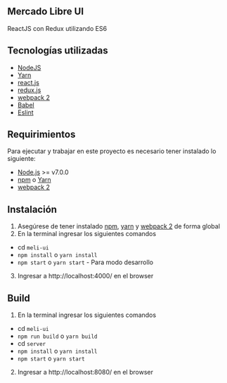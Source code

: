 ## Mercado Libre UI
ReactJS con Redux utilizando ES6

## Tecnologías utilizadas
- [NodeJS](https://nodejs.org)
- [Yarn](https://yarnpkg.com/lang/en/)
- [react.js](https://facebook.github.io/react/)
- [redux.js](http://redux.js.org/)
- [webpack 2](https://webpack.js.org/)
- [Babel](https://babeljs.io/)
- [Eslint](http://eslint.org/)

## Requirimientos
Para ejecutar y trabajar en este proyecto es necesario tener instalado lo siguiente:
- [Node.js](http://nodejs.org/) >= v7.0.0
- [npm](https://www.npmjs.org/) o [Yarn](https://yarnpkg.com/en/docs/install)
- [webpack 2](https://webpack.js.org/)

## Instalación
1. Asegúrese de tener instalado [npm](https://www.npmjs.org/), [yarn](https://yarnpkg.com/lang/en/) y [webpack 2](https://webpack.js.org/) de forma global
2. En la terminal ingresar los siguientes comandos
- cd `meli-ui`
- `npm install` o `yarn install`
- `npm start` o `yarn start` - Para modo desarrollo
3. Ingresar a http://localhost:4000/ en el browser

## Build
1. En la terminal ingresar los siguientes comandos
- cd `meli-ui`
- `npm run build` o `yarn build`
- cd `server`
- `npm install` o `yarn install`
- `npm start` o `yarn start`
2. Ingresar a http://localhost:8080/ en el browser
